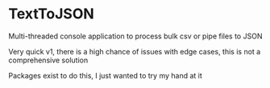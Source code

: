 # TextToJSON
 
Multi-threaded console application to process bulk csv or pipe files to JSON

Very quick v1, there is a high chance of issues with edge cases, this is not a comprehensive solution

Packages exist to do this, I just wanted to try my hand at it
